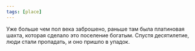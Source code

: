 ```yaml
---
tags: [place]
---
```


Уже больше чем пол века заброшено, раньше там была платиновая шахта, которая сделало это поселение богатым. Спустя десятилетие, люди стали пропадать, и оно пришло в упадок.
